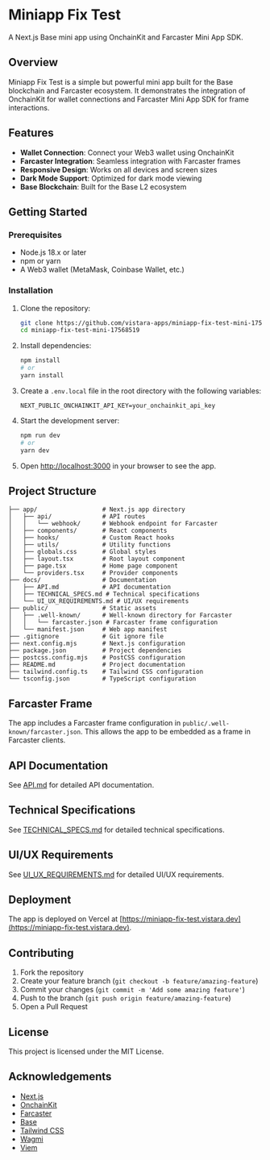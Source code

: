 # Miniapp Fix Test

A Next.js Base mini app using OnchainKit and Farcaster Mini App SDK.

## Overview

Miniapp Fix Test is a simple but powerful mini app built for the Base blockchain and Farcaster ecosystem. It demonstrates the integration of OnchainKit for wallet connections and Farcaster Mini App SDK for frame interactions.

## Features

- **Wallet Connection**: Connect your Web3 wallet using OnchainKit
- **Farcaster Integration**: Seamless integration with Farcaster frames
- **Responsive Design**: Works on all devices and screen sizes
- **Dark Mode Support**: Optimized for dark mode viewing
- **Base Blockchain**: Built for the Base L2 ecosystem

## Getting Started

### Prerequisites

- Node.js 18.x or later
- npm or yarn
- A Web3 wallet (MetaMask, Coinbase Wallet, etc.)

### Installation

1. Clone the repository:
   ```bash
   git clone https://github.com/vistara-apps/miniapp-fix-test-mini-17568519.git
   cd miniapp-fix-test-mini-17568519
   ```

2. Install dependencies:
   ```bash
   npm install
   # or
   yarn install
   ```

3. Create a `.env.local` file in the root directory with the following variables:
   ```
   NEXT_PUBLIC_ONCHAINKIT_API_KEY=your_onchainkit_api_key
   ```

4. Start the development server:
   ```bash
   npm run dev
   # or
   yarn dev
   ```

5. Open [http://localhost:3000](http://localhost:3000) in your browser to see the app.

## Project Structure

```
├── app/                  # Next.js app directory
│   ├── api/              # API routes
│   │   └── webhook/      # Webhook endpoint for Farcaster
│   ├── components/       # React components
│   ├── hooks/            # Custom React hooks
│   ├── utils/            # Utility functions
│   ├── globals.css       # Global styles
│   ├── layout.tsx        # Root layout component
│   ├── page.tsx          # Home page component
│   └── providers.tsx     # Provider components
├── docs/                 # Documentation
│   ├── API.md            # API documentation
│   ├── TECHNICAL_SPECS.md # Technical specifications
│   └── UI_UX_REQUIREMENTS.md # UI/UX requirements
├── public/               # Static assets
│   ├── .well-known/      # Well-known directory for Farcaster
│   │   └── farcaster.json # Farcaster frame configuration
│   └── manifest.json     # Web app manifest
├── .gitignore            # Git ignore file
├── next.config.mjs       # Next.js configuration
├── package.json          # Project dependencies
├── postcss.config.mjs    # PostCSS configuration
├── README.md             # Project documentation
├── tailwind.config.ts    # Tailwind CSS configuration
└── tsconfig.json         # TypeScript configuration
```

## Farcaster Frame

The app includes a Farcaster frame configuration in `public/.well-known/farcaster.json`. This allows the app to be embedded as a frame in Farcaster clients.

## API Documentation

See [API.md](docs/API.md) for detailed API documentation.

## Technical Specifications

See [TECHNICAL_SPECS.md](docs/TECHNICAL_SPECS.md) for detailed technical specifications.

## UI/UX Requirements

See [UI_UX_REQUIREMENTS.md](docs/UI_UX_REQUIREMENTS.md) for detailed UI/UX requirements.

## Deployment

The app is deployed on Vercel at [https://miniapp-fix-test.vistara.dev](https://miniapp-fix-test.vistara.dev).

## Contributing

1. Fork the repository
2. Create your feature branch (`git checkout -b feature/amazing-feature`)
3. Commit your changes (`git commit -m 'Add some amazing feature'`)
4. Push to the branch (`git push origin feature/amazing-feature`)
5. Open a Pull Request

## License

This project is licensed under the MIT License.

## Acknowledgements

- [Next.js](https://nextjs.org/)
- [OnchainKit](https://docs.onchainkit.xyz/)
- [Farcaster](https://www.farcaster.xyz/)
- [Base](https://base.org/)
- [Tailwind CSS](https://tailwindcss.com/)
- [Wagmi](https://wagmi.sh/)
- [Viem](https://viem.sh/)

